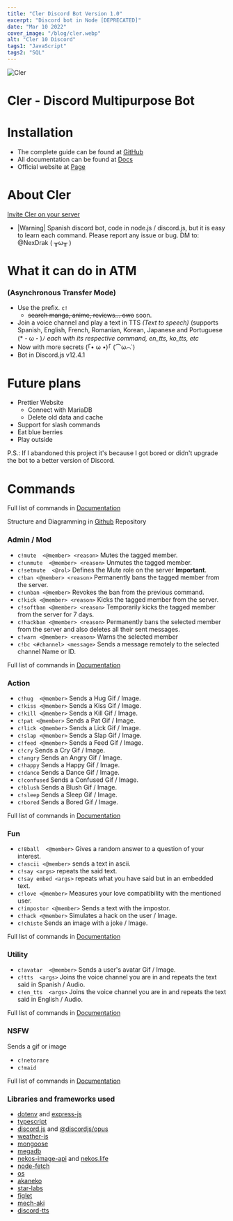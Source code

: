 ```yaml
---
title: "Cler Discord Bot Version 1.0"
excerpt: "Discord bot in Node [DEPRECATED]"
date: "Mar 10 2022"
cover_image: "/blog/cler.webp"
alt: "Cler 10 Discord"
tags1: "JavaScript"
tags2: "SQL"
---
```


![Cler](https://i.ibb.co/3h4PkHZ/clerbgred.gif)

# Cler - Discord Multipurpose Bot

# Installation
* The complete guide can be found at [GitHub](https://github.com/aiskoa/Cler-page)
* All documentation can be found at [Docs](https://aiskoa.gitbook.io/cler/)
* Official website at [Page](https://aiskoa.github.io/Cler-page/)


# About Cler

[Invite Cler on your server](https://discord.com/oauth2/authorize?client_id=774150617546883073&permissions=8&scope=bot)
* |Warning| Spanish discord bot, code in node.js / discord.js, but it is easy to learn each command.
Please report any issue or bug.
DM to: @NexDrak ( ╥ω╥ )


# What it can do in ATM
### (Asynchronous Transfer Mode)
- Use the prefix. `c!`
  - ~~search manga, anime, reviews... owo~~ soon.
- Join a voice channel and play a text in TTS _(Text to speech)_ (supports Spanish, English, French, Romanian, Korean, Japanese and Portuguese (*・ω・)ﾉ *each with its respective command, en_tts, ko_tts, etc*
- Now with more secrets (｢• ω •)｢ (⌒ω⌒`)
- Bot in Discord.js v12.4.1

# Future plans
- Prettier Website
  - Connect with MariaDB
  - Delete old data and cache
- Support for slash commands
- Eat blue berries
- Play outside

P.S.: If I abandoned this project it's because I got bored or didn't upgrade the bot to a better version of Discord.

# Commands
Full list of commands in [Documentation](https://aiskoa.gitbook.io/cler/)

Structure and Diagramming in [Github](https://github.com/aiskoa/Cler) Repository

### Admin / Mod
* `c!mute  <@member> <reason>` Mutes the tagged member.
* `c!unmute  <@member> <reason>` Unmutes the tagged member. 
* `c!setmute  <@rol>` Defines the Mute role on the server **Important**.
* `c!ban <@member> <reason>` Permanently bans the tagged member from the server.
* `c!unban <@member>` Revokes the ban from the previous command. 
* `c!kick <@member> <reason>` Kicks the tagged member from the server.
* `c!softban <@member> <reason>` Temporarily kicks the tagged member from the server for 7 days.
* `c!hackban <@member> <reason>` Permanently bans the selected member from the server and also deletes all their sent messages.
* `c!warn <@member> <reason>` Warns the selected member
* `c!bc <#channel> <message>` Sends a message remotely to the selected channel Name or ID.

Full list of commands in [Documentation](https://aiskoa.gitbook.io/cler/)

### Action
* `c!hug  <@member>` Sends a Hug Gif / Image. 
* `c!kiss <@member>` Sends a Kiss Gif / Image. 
* `c!kill <@member>` Sends a Kill Gif / Image. 
* `c!pat <@member>` Sends a Pat Gif / Image.
* `c!lick <@member>` Sends a Lick Gif / Image. 
* `c!slap <@member>` Sends a Slap Gif / Image. 
* `c!feed <@member>` Sends a Feed Gif / Image. 
* `c!cry` Sends a Cry Gif / Image.
* `c!angry` Sends an Angry Gif / Image.
* `c!happy` Sends a Happy Gif / Image.
* `c!dance` Sends a Dance Gif / Image.
* `c!confused` Sends a Confused Gif / Image.
* `c!blush` Sends a Blush Gif / Image.
* `c!sleep` Sends a Sleep Gif / Image.
* `c!bored` Sends a Bored Gif / Image.

Full list of commands in [Documentation](https://aiskoa.gitbook.io/cler/)

### Fun
* `c!8ball  <@member>` Gives a random answer to a question of your interest. 
* `c!ascii <@member>` sends a text in ascii. 
* `c!say <args>` repeats the said text. 
* `c!say embed <args>` repeats what you have said but in an embedded text. 
* `c!love <@member>` Measures your love compatibility with the mentioned user.
* `c!impostor <@member>` Sends a text with the impostor. 
* `c!hack <@member>` Simulates a hack on the user / Image.
* `c!chiste` Sends an image with a joke / Image.

Full list of commands in [Documentation](https://aiskoa.gitbook.io/cler/)

### Utility
* `c!avatar  <@member>` Sends a user's avatar Gif / Image. 
* `c!tts  <args>` Joins the voice channel you are in and repeats the text said in Spanish / Audio. 
* `c!en_tts  <args>` Joins the voice channel you are in and repeats the text said in English / Audio. 

Full list of commands in [Documentation](https://aiskoa.gitbook.io/cler/)

### NSFW
Sends a gif or image 
* `c!netorare`
* `c!maid`

Full list of commands in [Documentation](https://aiskoa.gitbook.io/cler/)

### Libraries and frameworks used
* [dotenv](https://github.com/motdotla/dotenv#readme) and [express-js](http://expressjs.com/)
* [typescript](https://www.typescriptlang.org/)
* [discord.js](https://github.com/discordjs/discord.js/) and [@discordjs/opus](https://www.npmjs.com/package/@discordjs/opus)
* [weather-js](https://github.com/devfacet/weather)
* [mongoose](https://github.com/Automattic/mongoose)
* [megadb](https://github.com/sergiom19/guia-megadb)
* [nekos-image-api](https://www.npmjs.com/package/nekos-image-api) and [nekos.life](https://github.com/Nekos-life/nekos-dot-life)
* [node-fetch](https://github.com/node-fetch/node-fetch)
* [os](https://github.com/DiegoRBaquero/node-os)
* [akaneko](https://npm.io/package/akaneko)
* [star-labs](https://www.npmjs.com/package/star-labs)
* [figlet](https://github.com/patorjk/figlet.js#readme)
* [mech-aki](https://github.com/MechSlayer/mech-aki#readme)
* [discord-tts](https://www.npmjs.com/package/discord-tts)